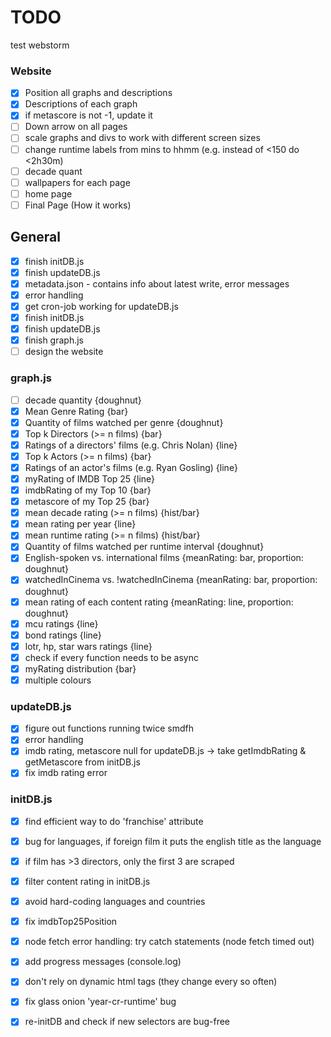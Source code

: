 # TODO

test webstorm

### Website
- [x] Position all graphs and descriptions
- [x] Descriptions of each graph
- [x] if metascore is not -1, update it 
- [ ] Down arrow on all pages
- [ ] scale graphs and divs to work with different screen sizes
- [ ] change runtime labels from mins to hhmm (e.g. instead of <150 do <2h30m)
- [ ] decade quant
- [ ] wallpapers for each page
- [ ] home page
- [ ] Final Page (How it works)

## General
- [x] finish initDB.js
- [x] finish updateDB.js
- [x] metadata.json - contains info about latest write, error messages
- [x] error handling
- [x] get cron-job working for updateDB.js
- [x] finish initDB.js
- [x] finish updateDB.js
- [x] finish graph.js
- [ ] design the website

### graph.js
- [ ] decade quantity {doughnut}
- [x] Mean Genre Rating {bar}
- [x] Quantity of films watched per genre {doughnut}
- [x] Top k Directors (>= n films) {bar}
- [x] Ratings of a directors' films (e.g. Chris Nolan) {line}
- [x] Top k Actors (>= n films) {bar}
- [x] Ratings of an actor's films (e.g. Ryan Gosling) {line}
- [x] myRating of IMDB Top 25 {line}
- [x] imdbRating of my Top 10 {bar}
- [x] metascore of my Top 25 {bar}
- [x] mean decade rating (>= n films) {hist/bar}
- [x] mean rating per year {line}
- [x] mean runtime rating (>= n films) {hist/bar}
- [x] Quantity of films watched per runtime interval {doughnut}
- [x] English-spoken  vs. international films {meanRating: bar, proportion: doughnut}
- [x] watchedInCinema vs. !watchedInCinema    {meanRating: bar, proportion: doughnut}
- [x] mean rating of each content rating {meanRating: line, proportion: doughnut}
- [x] mcu ratings {line}
- [x] bond ratings {line}
- [x] lotr, hp, star wars ratings {line}
- [x] check if every function needs to be async
- [x] myRating distribution {bar}
- [x] multiple colours

### updateDB.js
- [x] figure out functions running twice smdfh
- [x] error handling
- [x] imdb rating, metascore null for updateDB.js -> take getImdbRating & getMetascore from initDB.js
- [x] fix imdb rating error

### initDB.js
- [x] find efficient way to do 'franchise' attribute
- [x] bug for languages, if foreign film it puts the english title as the language
- [x] if film has >3 directors, only the first 3 are scraped
- [x] filter content rating in initDB.js
- [x] avoid hard-coding languages and countries
- [x] fix imdbTop25Position
- [x] node fetch error handling: try catch statements (node fetch timed out)
- [x] add progress messages (console.log)
- [x] don't rely on dynamic html tags (they change every so often)
- [x] fix glass onion 'year-cr-runtime' bug
- [x] re-initDB and check if new selectors are bug-free


